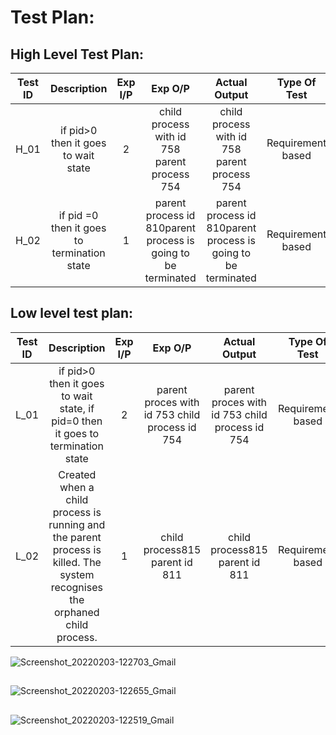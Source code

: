 
# Test Plan:

## High Level Test Plan:

|Test ID|                            Description                           |  Exp I/P   |  Exp O/P  |  Actual Output |  Type Of Test   |
|:-----:|:----------------------------------------------------------------:|:----------:|:---------:|:--------------:|:---------------:|
| H_01  | if pid>0 then it goes to wait state                 |       2    | child process with id 758 parent process 754      |child process with id 758 parent process 754              |Requirement based|
| H_02  | if pid =0 then it goes to termination state              |   1  | parent process id 810parent process is going to be terminated|parent process id 810parent process is going to be terminated|Requirement based|

        


## Low level test plan:

|Test ID|                            Description                           |  Exp I/P   |  Exp O/P  |  Actual Output |  Type Of Test   |
|:-----:|:----------------------------------------------------------------:|:----------:|:---------:|:--------------:|:---------------:|
| L_01  |if pid>0 then it goes to wait state, if pid=0 then it goes to termination state | 2|parent proces with id 753 child process id 754 |parent proces with id 753 child process id 754|Requirement based|
| L_02  |Created when a child process is running and the parent process is killed. The system recognises the orphaned child process. |1 |child process815 parent id 811 |child process815  parent id 811 |Requirement based  |






![Screenshot_20220203-122703_Gmail](https://user-images.githubusercontent.com/94233420/152296007-ecee17b4-a902-46bf-bd2c-e15e5c50872b.jpg)

##

![Screenshot_20220203-122655_Gmail](https://user-images.githubusercontent.com/94233420/152296063-9656103b-8279-4861-a4f9-3e0c3c76d81f.jpg)

##

![Screenshot_20220203-122519_Gmail](https://user-images.githubusercontent.com/94233420/152296452-ba3349b6-bc08-465d-a6c4-73efda1c1c9c.jpg)
